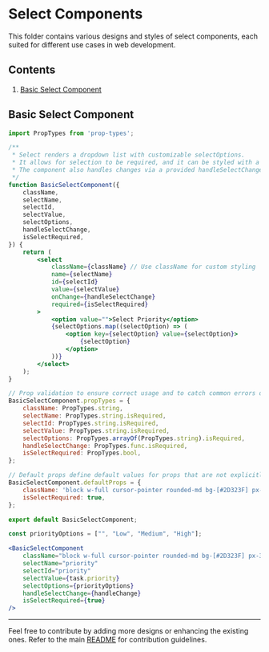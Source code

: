 # Select Components

This folder contains various designs and styles of select components, each suited for different use cases in web development.


## Contents

1. [Basic Select Component](./BasicSelectComponent.jsx)


## Basic Select Component

```jsx
import PropTypes from 'prop-types';

/**
 * Select renders a dropdown list with customizable selectOptions.
 * It allows for selection to be required, and it can be styled with a custom class.
 * The component also handles changes via a provided handleSelectChange function.
 */
function BasicSelectComponent({
    className,
    selectName,
    selectId,
    selectValue,
    selectOptions,
    handleSelectChange,
    isSelectRequired,
}) {
    return (
        <select
            className={className} // Use className for custom styling
            name={selectName}
            id={selectId}
            value={selectValue}
            onChange={handleSelectChange}
            required={isSelectRequired}
        >
            <option value="">Select Priority</option>
            {selectOptions.map((selectOption) => (
                <option key={selectOption} value={selectOption}>
                    {selectOption}
                </option>
            ))}
        </select>
    );
}

// Prop validation to ensure correct usage and to catch common errors during development
BasicSelectComponent.propTypes = {
    className: PropTypes.string,
    selectName: PropTypes.string.isRequired,
    selectId: PropTypes.string.isRequired,
    selectValue: PropTypes.string.isRequired,
    selectOptions: PropTypes.arrayOf(PropTypes.string).isRequired,
    handleSelectChange: PropTypes.func.isRequired,
    isSelectRequired: PropTypes.bool,
};

// Default props define default values for props that are not explicitly provided
BasicSelectComponent.defaultProps = {
    className: 'block w-full cursor-pointer rounded-md bg-[#2D323F] px-3 py-2.5',
    isSelectRequired: true,
};

export default BasicSelectComponent;

```

```jsx
const priorityOptions = ["", "Low", "Medium", "High"];

<BasicSelectComponent
    className="block w-full cursor-pointer rounded-md bg-[#2D323F] px-3 py-2.5"
    selectName="priority"
    selectId="priority"
    selectValue={task.priority}
    selectOptions={priorityOptions}
    handleSelectChange={handleChange}
    isSelectRequired={true}
/>
```

---

Feel free to contribute by adding more designs or enhancing the existing ones. Refer to the main [README](../README.md) for contribution guidelines.

